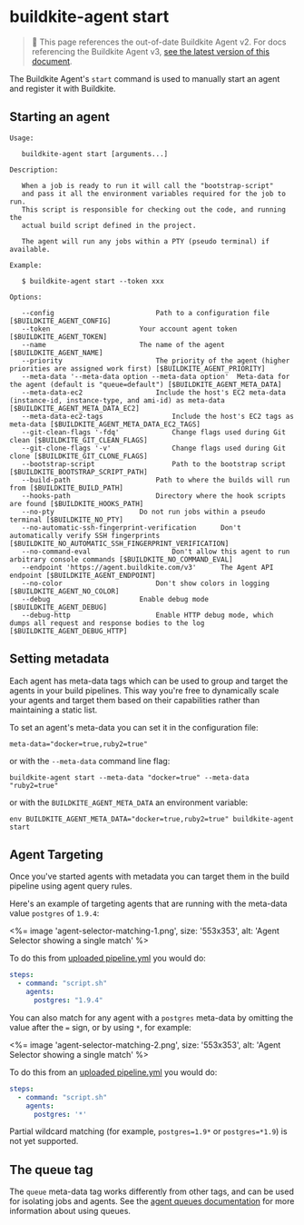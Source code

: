 # buildkite-agent start

> 🚧 This page references the out-of-date Buildkite Agent v2.
> For docs referencing the Buildkite Agent v3, <a href="/docs/agent/v3/cli_start">see the latest version of this document</a>.

The Buildkite Agent's `start` command is used to manually start an agent and register it with Buildkite.

## Starting an agent

```
Usage:

   buildkite-agent start [arguments...]

Description:

   When a job is ready to run it will call the "bootstrap-script"
   and pass it all the environment variables required for the job to run.
   This script is responsible for checking out the code, and running the
   actual build script defined in the project.

   The agent will run any jobs within a PTY (pseudo terminal) if available.

Example:

   $ buildkite-agent start --token xxx

Options:

   --config                         Path to a configuration file [$BUILDKITE_AGENT_CONFIG]
   --token                      Your account agent token [$BUILDKITE_AGENT_TOKEN]
   --name                       The name of the agent [$BUILDKITE_AGENT_NAME]
   --priority                       The priority of the agent (higher priorities are assigned work first) [$BUILDKITE_AGENT_PRIORITY]
   --meta-data '--meta-data option --meta-data option'  Meta-data for the agent (default is "queue=default") [$BUILDKITE_AGENT_META_DATA]
   --meta-data-ec2                  Include the host's EC2 meta-data (instance-id, instance-type, and ami-id) as meta-data [$BUILDKITE_AGENT_META_DATA_EC2]
   --meta-data-ec2-tags                 Include the host's EC2 tags as meta-data [$BUILDKITE_AGENT_META_DATA_EC2_TAGS]
   --git-clean-flags '-fdq'             Change flags used during Git clean [$BUILDKITE_GIT_CLEAN_FLAGS]
   --git-clone-flags '-v'               Change flags used during Git clone [$BUILDKITE_GIT_CLONE_FLAGS]
   --bootstrap-script                   Path to the bootstrap script [$BUILDKITE_BOOTSTRAP_SCRIPT_PATH]
   --build-path                     Path to where the builds will run from [$BUILDKITE_BUILD_PATH]
   --hooks-path                     Directory where the hook scripts are found [$BUILDKITE_HOOKS_PATH]
   --no-pty                     Do not run jobs within a pseudo terminal [$BUILDKITE_NO_PTY]
   --no-automatic-ssh-fingerprint-verification      Don't automatically verify SSH fingerprints [$BUILDKITE_NO_AUTOMATIC_SSH_FINGERPRINT_VERIFICATION]
   --no-command-eval                    Don't allow this agent to run arbitrary console commands [$BUILDKITE_NO_COMMAND_EVAL]
   --endpoint 'https://agent.buildkite.com/v3'      The Agent API endpoint [$BUILDKITE_AGENT_ENDPOINT]
   --no-color                       Don't show colors in logging [$BUILDKITE_AGENT_NO_COLOR]
   --debug                      Enable debug mode [$BUILDKITE_AGENT_DEBUG]
   --debug-http                     Enable HTTP debug mode, which dumps all request and response bodies to the log [$BUILDKITE_AGENT_DEBUG_HTTP]
```

## Setting metadata

Each agent has meta-data tags which can be used to group and target the agents in your build pipelines. This way you're free to dynamically scale your agents and target them based on their capabilities rather than maintaining a static list.

To set an agent's meta-data you can set it in the configuration file:

```
meta-data="docker=true,ruby2=true"
```

or with the `--meta-data` command line flag:

```
buildkite-agent start --meta-data "docker=true" --meta-data "ruby2=true"
```

or with the `BUILDKITE_AGENT_META_DATA` an environment variable:

```
env BUILDKITE_AGENT_META_DATA="docker=true,ruby2=true" buildkite-agent start
```

## Agent Targeting

Once you've started agents with metadata you can target them in the build pipeline using agent query rules.

Here's an example of targeting agents that are running with the meta-data value `postgres` of `1.9.4`:

<%= image 'agent-selector-matching-1.png', size: '553x353', alt: 'Agent Selector showing a single match' %>

To do this from [uploaded pipeline.yml](/docs/agent/v2/cli-pipeline) you would do:

```yaml
steps:
  - command: "script.sh"
    agents:
      postgres: "1.9.4"
```

You can also match for any agent with a `postgres` meta-data by omitting the value after the `=` sign, or by using `*`, for example:

<%= image 'agent-selector-matching-2.png', size: '553x353', alt: 'Agent Selector showing a single match' %>

To do this from an [uploaded pipeline.yml](/docs/agent/v2/cli-pipeline) you would do:

```yaml
steps:
  - command: "script.sh"
    agents:
      postgres: '*'
```

Partial wildcard matching (for example, `postgres=1.9*` or `postgres=*1.9`) is not yet supported.

## The queue tag

The `queue` meta-data tag works differently from other tags, and can be used for isolating jobs and agents. See the [agent queues documentation](queues) for more information about using queues.
